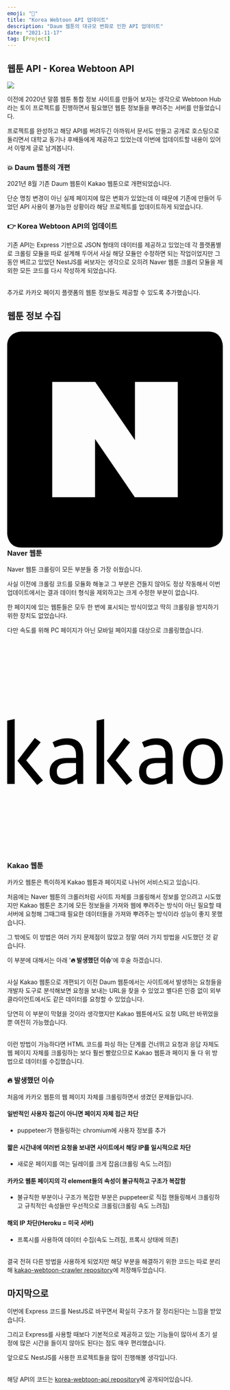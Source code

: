 ```yaml
---
emoji: "🚀"
title: "Korea Webtoon API 업데이트"
description: "Daum 웹툰의 대규모 변화로 인한 API 업데이트"
date: "2021-11-17"
tag: [Project]
---
```


## 웹툰 API - Korea Webtoon API

<img src="https://user-images.githubusercontent.com/71566740/142148364-0c963e54-4709-43f4-828a-93cf62073354.png" class="img large"/>

이전에 2020년 말쯤 웹툰 통합 정보 사이트를 만들어 보자는 생각으로 Webtoon Hub라는 토이 프로젝트를 진행하면서 필요했던 웹툰 정보들을 뿌려주는 서버를 만들었습니다.

프로젝트를 완성하고 해당 API를 버려두긴 아까워서 문서도 만들고 공개로 호스팅으로 돌리면서 대학교 동기나 후배들에게 제공하고 있었는데 이번에 업데이트할 내용이 있어서 이렇게 글로 남겨봅니다.

### 💥 Daum 웹툰의 개편

2021년 8월 기존 Daum 웹툰이 Kakao 웹툰으로 개편되었습니다.

단순 명칭 변경이 아닌 실제 페이지에 많은 변화가 있었는데 이 때문에 기존에 만들어 두었던 API 사용이 불가능한 상황이라 해당 프로젝트를 업데이트하게 되었습니다.

### 👉 Korea Webtoon API의 업데이트

기존 API는 Express 기반으로 JSON 형태의 데이터를 제공하고 있었는데 각 플랫폼별로 크롤링 모듈을 따로 설계해 두어서 사실 해당 모듈만 수정하면 되는 작업이었지만 그동안 벼르고 있었던 NestJS를 써보자는 생각으로 오히려 Naver 웹툰 크롤러 모듈을 제외한 모든 코드를 다시 작성하게 되었습니다.

<br/>추가로 카카오 페이지 플랫폼의 웹툰 정보들도 제공할 수 있도록 추가했습니다.

## 웹툰 정보 수집

### <svg role="img" viewBox="0 0 24 24" xmlns="http://www.w3.org/2000/svg"><title>Naver</title><path d="M1.6 0S0 0 0 1.6v20.8S0 24 1.6 24h20.8s1.6 0 1.6-1.6V1.6S24 0 22.4 0zm3.415 5.6h4.78l4.425 6.458V5.6h4.765v12.8h-4.78L9.78 11.943V18.4H5.015Z"/></svg> Naver 웹툰

Naver 웹툰 크롤링이 모든 부분들 중 가장 쉬웠습니다.

사실 이전에 크롤링 코드를 모듈화 해놓고 그 부분은 건들지 않아도 정상 작동해서 이번 업데이트에서는 결과 데이터 형식을 제외하고는 크게 수정한 부분이 없습니다.

한 페이지에 있는 웹툰들은 모두 한 번에 표시되는 방식이었고 딱히 크롤링을 방지하기 위한 장치도 없었습니다.

다만 속도를 위해 PC 페이지가 아닌 모바일 페이지를 대상으로 크롤링했습니다.

### <svg role="img" viewBox="0 0 24 24" xmlns="http://www.w3.org/2000/svg"><title>Kakao</title><path d="M3.0743 10.4403l.655.4728-1.6101 2.0192 1.8647 2.2373-.646.5004-2.201-2.6924zm-2.2376 5.102H0V8.5121l.8367-.182zm20.944-4.3837c-.4364 0-.7715.1637-1.0049.4912-.2338.3274-.3505.8064-.3505 1.437 0 .6247.1167 1.096.3505 1.4143.2334.3183.5685.4775 1.0049.4775.4423 0 .7804-.1593 1.0143-.4775.2332-.3182.35-.7896.35-1.4142 0-.6307-.1168-1.1097-.35-1.4371-.234-.3275-.572-.4912-1.0143-.4912m0-.673c.691 0 1.234.2245 1.6277.673.3944.4488.5916 1.0915.5916 1.9283 0 .8244-.1955 1.4583-.5868 1.901-.3909.4422-.9356.6637-1.6325.6637-.691 0-1.234-.2215-1.6277-.6638-.3944-.4426-.5916-1.0765-.5916-1.901 0-.8367.1984-1.4794.5957-1.9282.3973-.4485.9385-.673 1.6236-.673m-5.534 4.4658a1.496 1.496 0 0 0 .3576-.0456 2.8804 2.8804 0 0 0 .3713-.1181 2.0066 2.0066 0 0 0 .3488-.1774 2.0778 2.0778 0 0 0 .2895-.2229v-1.1641h-.8693c-.441 0-.7626.0758-.9645.2274-.2025.1516-.3031.391-.3031.7185 0 .5214.2563.7822.7697.7822m-1.5704-.7458c0-.5032.1682-.887.5045-1.1504.337-.2638.826-.396 1.4691-.396h.964v-.3182c0-.77-.3393-1.155-1.0185-1.155-.2184 0-.447.0304-.6869.091-.2398.0608-.4594.1365-.659.2274l-.2457-.5913c.2487-.1394.517-.2469.8047-.323.2878-.0754.5685-.1136.8414-.1136 1.176 0 1.7646.6276 1.7646 1.8826v3.1833h-.6188l-.1-.5457c-.2488.2001-.5134.3547-.796.464-.2817.1092-.55.1637-.8046.1637-.4429 0-.7899-.1258-1.0416-.3775-.2515-.2517-.3772-.5987-.3772-1.0413m-1.6508-3.7653l.655.4728-1.6095 2.0192 1.864 2.2373-.6454.5004-2.201-2.6924zm-2.237 5.102h-.8367V8.5121l.8368-.182zm-4.4936-.5909c.1148 0 .2339-.0151.3576-.0456a2.8794 2.8794 0 0 0 .3713-.1181 1.9842 1.9842 0 0 0 .3488-.1774 2.0477 2.0477 0 0 0 .29-.2229v-1.1641h-.8698c-.4404 0-.762.0758-.9645.2274-.202.1516-.3031.391-.3031.7185 0 .5214.2563.7822.7697.7822m-1.5704-.7458c0-.5032.1682-.887.5052-1.1504.3363-.2638.826-.396 1.4684-.396h.9646v-.3182c0-.77-.3399-1.155-1.019-1.155-.218 0-.4471.0304-.6863.091-.2398.0608-.4595.1365-.6597.2274l-.2457-.5913c.2487-.1394.517-.2469.8053-.323.2878-.0754.5684-.1136.8408-.1136 1.1766 0 1.7646.6276 1.7646 1.8826v3.1833h-.6182l-.1001-.5457c-.2487.2001-.514.3547-.7958.464-.282.1092-.5501.1637-.8053.1637-.4423 0-.7893-.1258-1.041-.3775-.2516-.2517-.3778-.5987-.3778-1.0413Z"/></svg> Kakao 웹툰

카카오 웹툰은 특이하게 Kakao 웹툰과 페이지로 나뉘어 서비스되고 있습니다.

처음에는 Naver 웹툰의 크롤러처럼 사이트 자체를 크롤링해서 정보를 얻으려고 시도했지만 Kakao 웹툰은 초기에 모든 정보들을 가져와 웹에 뿌려주는 방식이 아닌 필요할 때 서버에 요청해 그때그때 필요한 데이터들을 가져와 뿌려주는 방식이라 성능이 좋지 못했습니다.

그 밖에도 이 방법은 여러 가지 문제점이 많았고 정말 여러 가지 방법을 시도했던 것 같습니다.

이 부분에 대해서는 아래 '**🔥 발생했던 이슈**'에 후술 하겠습니다.

<br/>사실 Kakao 웹툰으로 개편되기 이전 Daum 웹툰에서는 사이트에서 발생하는 요청들을 개발자 도구로 분석해보면 요청을 보내는 URL을 찾을 수 있었고 별다른 인증 없이 외부 클라이언트에서도 같은 데이터를 요청할 수 있었습니다.

당연히 이 부분이 막혔을 것이라 생각했지만 Kakao 웹툰에서도 요청 URL만 바뀌었을 뿐 여전히 가능했습니다.

<br/>이런 방법이 가능하다면 HTML 코드를 파싱 하는 단계를 건너뛰고 요청과 응답 자체도 웹 페이지 자체를 크롤링하는 보다 훨씬 빨랐으므로 Kakao 웹툰과 페이지 둘 다 위 방법으로 데이터를 수집했습니다.

### 🔥 발생했던 이슈

처음에 카카오 웹툰의 웹 페이지 자체를 크롤링하면서 생겼던 문제들입니다.

#### 일반적인 사용자 접근이 아니면 페이지 자체 접근 차단

- puppeteer가 핸들링하는 chromium에 사용자 정보를 추가

#### 짧은 시간내에 여러번 요청을 보내면 사이트에서 해당 IP를 일시적으로 차단

- 새로운 페이지를 여는 딜레이를 크게 잡음(크롤링 속도 느려짐)

#### 카카오 웹툰 페이지의 각 element들의 속성이 불규칙하고 구조가 복잡함

- 불규칙한 부분이나 구조가 복잡한 부분은 puppeteer로 직접 핸들링해서 크롤링하고 규칙적인 속성들만 우선적으로 크롤링(크롤링 속도 느려짐)

#### 해외 IP 차단(Heroku = 미국 서버)

- 프록시를 사용하여 데이터 수집(속도 느려짐, 프록시 상태에 의존)

<br/>결국 전혀 다른 방법을 사용하게 되었지만 해당 부분을 해결하기 위한 코드는 따로 분리해 [kakao-webtoon-crawler repository](https://github.com/HyeokjaeLee/kakao-webtoon-crawler)에 저장해두었습니다.

## 마지막으로

이번에 Express 코드를 NestJS로 바꾸면서 확실히 구조가 잘 정리된다는 느낌을 받았습니다.

그리고 Express를 사용할 때보다 기본적으로 제공하고 있는 기능들이 많아서 초기 설정에 많은 시간을 들이지 않아도 된다는 점도 매우 편리했습니다.

앞으로도 NestJS를 사용한 프로젝트들을 많이 진행해볼 생각입니다.

<br/>해당 API의 코드는 [korea-webtoon-api repository](https://github.com/HyeokjaeLee/korea-webtoon-api)에 공개되어있습니다.
